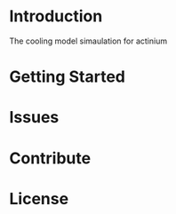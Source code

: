 
# Introduction
The cooling model simaulation for actinium 
# Getting Started

# Issues

# Contribute

# License